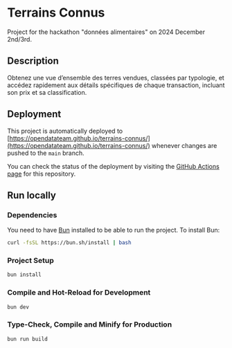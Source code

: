 # Terrains Connus

Project for the hackathon "données alimentaires" on 2024 December 2nd/3rd.

## Description

Obtenez une vue d’ensemble des terres vendues, classées par typologie, et accédez rapidement aux détails spécifiques de chaque transaction, incluant son prix et sa classification.

## Deployment

This project is automatically deployed to [https://opendatateam.github.io/terrains-connus/](https://opendatateam.github.io/terrains-connus/) whenever changes are pushed to the `main` branch. 

You can check the status of the deployment by visiting the [GitHub Actions page](https://github.com/opendatateam/terrains-connus/actions) for this repository.


## Run locally

### Dependencies

You need to have [Bun](https://bun.sh/) installed to be able to run the project.
To install Bun:
```sh
curl -fsSL https://bun.sh/install | bash
```

### Project Setup

```sh
bun install
```

### Compile and Hot-Reload for Development

```sh
bun dev
```

### Type-Check, Compile and Minify for Production

```sh
bun run build
```
